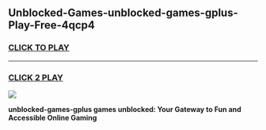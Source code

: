 
## Unblocked-Games-unblocked-games-gplus-Play-Free-4qcp4
<h3>
<a href="https://premium76.site?title=unblocked-games-gplus&ref=24M">CLICK TO PLAY</a></h3>
<hr>

<h3>
<a href="https://premium76.site?title=unblocked-games-gplus&ref=24M">CLICK 2 PLAY</a>
  
</h3>

<a href="https://premium76.site?title=unblocked-games-gplus&ref=24M"><img src="https://clearcache.store/games.png"></a>


**unblocked-games-gplus games unblocked: Your Gateway to Fun and Accessible Online Gaming**
